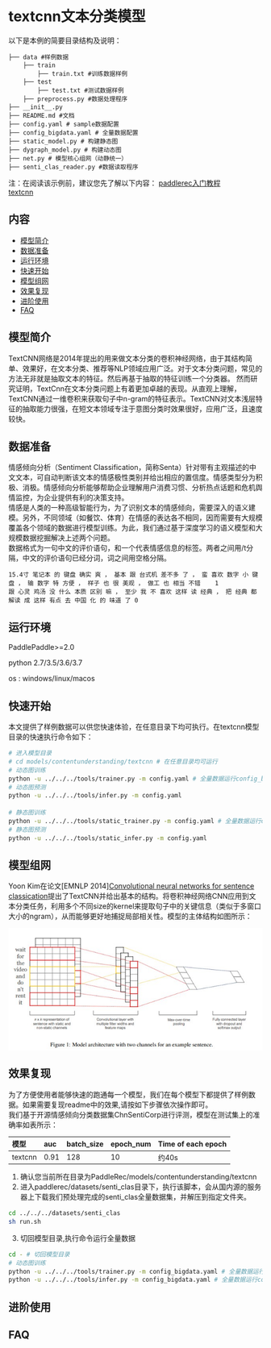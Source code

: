 # textcnn文本分类模型

以下是本例的简要目录结构及说明： 

```
├── data #样例数据
    ├── train
        ├── train.txt #训练数据样例
    ├── test
        ├── test.txt #测试数据样例
    ├── preprocess.py #数据处理程序
├── __init__.py
├── README.md #文档
├── config.yaml # sample数据配置
├── config_bigdata.yaml # 全量数据配置
├── static_model.py # 构建静态图
├── dygraph_model.py # 构建动态图
├── net.py # 模型核心组网（动静统一）
├── senti_clas_reader.py #数据读取程序
```
注：在阅读该示例前，建议您先了解以下内容：
[paddlerec入门教程](https://github.com/PaddlePaddle/PaddleRec/blob/master/README.md)    
[textcnn](https://paddlerec.readthedocs.io/en/latest/models/contentunderstanding/textcnn.html)  


## 内容

- [模型简介](#模型简介)
- [数据准备](#数据准备)
- [运行环境](#运行环境)
- [快速开始](#快速开始)
- [模型组网](#模型组网)
- [效果复现](#效果复现)
- [进阶使用](#进阶使用)
- [FAQ](#FAQ)


## 模型简介
TextCNN网络是2014年提出的用来做文本分类的卷积神经网络，由于其结构简单、效果好，在文本分类、推荐等NLP领域应用广泛。对于文本分类问题，常见的方法无非就是抽取文本的特征。然后再基于抽取的特征训练一个分类器。 然而研究证明，TextCnn在文本分类问题上有着更加卓越的表现。从直观上理解，TextCNN通过一维卷积来获取句子中n-gram的特征表示。TextCNN对文本浅层特征的抽取能力很强，在短文本领域专注于意图分类时效果很好，应用广泛，且速度较快。  

## 数据准备
情感倾向分析（Sentiment Classification，简称Senta）针对带有主观描述的中文文本，可自动判断该文本的情感极性类别并给出相应的置信度。情感类型分为积极、消极。情感倾向分析能够帮助企业理解用户消费习惯、分析热点话题和危机舆情监控，为企业提供有利的决策支持。  
情感是人类的一种高级智能行为，为了识别文本的情感倾向，需要深入的语义建模。另外，不同领域（如餐饮、体育）在情感的表达各不相同，因而需要有大规模覆盖各个领域的数据进行模型训练。为此，我们通过基于深度学习的语义模型和大规模数据挖掘解决上述两个问题。  
数据格式为一句中文的评价语句，和一个代表情感信息的标签。两者之间用/t分隔，中文的评价语句已经分词，词之间用空格分隔。  
```
15.4寸 笔记本 的 键盘 确实 爽 ， 基本 跟 台式机 差不多 了 ， 蛮 喜欢 数字 小 键盘 ， 输 数字 特 方便 ， 样子 也 很 美观 ， 做工 也 相当 不错    1
跟 心灵 鸡汤 没 什么 本质 区别 嘛 ， 至少 我 不 喜欢 这样 读 经典 ， 把 经典 都 解读 成 这样 有点 去 中国 化 的 味道 了 0
```

## 运行环境
PaddlePaddle>=2.0

python 2.7/3.5/3.6/3.7

os : windows/linux/macos 


## 快速开始
本文提供了样例数据可以供您快速体验，在任意目录下均可执行。在textcnn模型目录的快速执行命令如下： 
```bash
# 进入模型目录
# cd models/contentunderstanding/textcnn # 在任意目录均可运行
# 动态图训练
python -u ../../../tools/trainer.py -m config.yaml # 全量数据运行config_bigdata.yaml 
# 动态图预测
python -u ../../../tools/infer.py -m config.yaml 

# 静态图训练
python -u ../../../tools/static_trainer.py -m config.yaml # 全量数据运行config_bigdata.yaml 
# 静态图预测
python -u ../../../tools/static_infer.py -m config.yaml 
``` 

## 模型组网
Yoon Kim在论文[EMNLP 2014][Convolutional neural networks for sentence classication](https://www.aclweb.org/anthology/D14-1181.pdf)提出了TextCNN并给出基本的结构。将卷积神经网络CNN应用到文本分类任务，利用多个不同size的kernel来提取句子中的关键信息（类似于多窗口大小的ngram），从而能够更好地捕捉局部相关性。模型的主体结构如图所示：  
<p align="center">
<img align="center" src="../../../doc/imgs/cnn-ckim2014.png">
<p>


## 效果复现
为了方便使用者能够快速的跑通每一个模型，我们在每个模型下都提供了样例数据。如果需要复现readme中的效果,请按如下步骤依次操作即可。  
我们基于开源情感倾向分类数据集ChnSentiCorp进行评测，模型在测试集上的准确率如表所示：  

| 模型 | auc | batch_size | epoch_num| Time of each epoch |
| :------| :------ | :------ | :------| :------ | 
| textcnn | 0.91 | 128 | 10 | 约40s |

1. 确认您当前所在目录为PaddleRec/models/contentunderstanding/textcnn  
2. 进入paddlerec/datasets/senti_clas目录下，执行该脚本，会从国内源的服务器上下载我们预处理完成的senti_clas全量数据集，并解压到指定文件夹。
``` bash
cd ../../../datasets/senti_clas
sh run.sh
```
3. 切回模型目录,执行命令运行全量数据
```bash
cd - # 切回模型目录
# 动态图训练
python -u ../../../tools/trainer.py -m config_bigdata.yaml # 全量数据运行config_bigdata.yaml 
python -u ../../../tools/infer.py -m config_bigdata.yaml # 全量数据运行config_bigdata.yaml 
```

## 进阶使用

## FAQ
  
